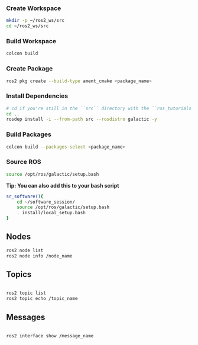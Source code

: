 ### Create Workspace

```bash
mkdir -p ~/ros2_ws/src
cd ~/ros2_ws/src
```

### Build Workspace

```bash
colcon build
```

### Create Package

```bash
ros2 pkg create --build-type ament_cmake <package_name>
```

### Install Dependencies

```bash
# cd if you're still in the ``src`` directory with the ``ros_tutorials`` clone
cd ..
rosdep install -i --from-path src --rosdistro galactic -y
```

### Build Packages

```bash
colcon build --packages-select <package_name>
```

### Source ROS

```bash
source /opt/ros/galactic/setup.bash
```

**Tip: You can also add this to your bash script**

```bash
sr_software(){
    cd ~/software_session/
    source /opt/ros/galactic/setup.bash
    . install/local_setup.bash
}
```


## Nodes

```bash
ros2 node list
ros2 node info /node_name
```

## Topics

```bash

ros2 topic list
ros2 topic echo /topic_name
```

## Messages

```bash

ros2 interface show /message_name
